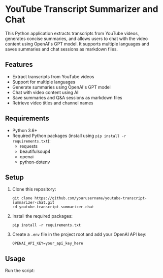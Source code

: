 # YouTube Transcript Summarizer and Chat

This Python application extracts transcripts from YouTube videos, generates concise summaries, and allows users to chat with the video content using OpenAI's GPT model. It supports multiple languages and saves summaries and chat sessions as markdown files.

## Features

- Extract transcripts from YouTube videos
- Support for multiple languages
- Generate summaries using OpenAI's GPT model
- Chat with video content using AI
- Save summaries and Q&A sessions as markdown files
- Retrieve video titles and channel names

## Requirements

- Python 3.6+
- Required Python packages (install using `pip install -r requirements.txt`):
  - requests
  - beautifulsoup4
  - openai
  - python-dotenv

## Setup

1. Clone this repository:
   ```
   git clone https://github.com/yourusername/youtube-transcript-summarizer-chat.git
   cd youtube-transcript-summarizer-chat
   ```

2. Install the required packages:
   ```
   pip install -r requirements.txt
   ```

3. Create a `.env` file in the project root and add your OpenAI API key:
   ```
   OPENAI_API_KEY=your_api_key_here
   ```

## Usage

Run the script:
